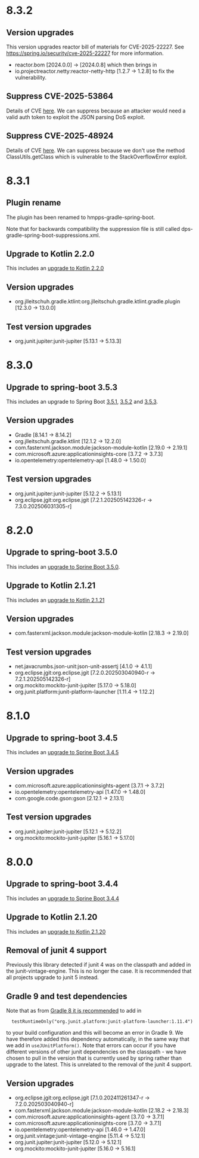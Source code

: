 # 8.3.2

## Version upgrades
This version upgrades reactor bill of materials for CVE-2025-22227.  See https://spring.io/security/cve-2025-22227 for more information.
- reactor.bom [2024.0.0] -> [2024.0.8]
  which then brings in
- io.projectreactor.netty:reactor-netty-http [1.2.7 -> 1.2.8]
  to fix the vulnerability.

## Suppress CVE-2025-53864

Details of CVE [here](https://nvd.nist.gov/vuln/detail/CVE-2025-53864). We can suppress because an attacker would need a 
valid auth token to exploit the JSON parsing DoS exploit.

## Suppress CVE-2025-48924

Details of CVE [here](https://nvd.nist.gov/vuln/detail/CVE-2025-48924). We can suppress because we don't use the method
ClassUtils.getClass which is vulnerable to the StackOverflowError exploit.

# 8.3.1

## Plugin rename

The plugin has been renamed to hmpps-gradle-spring-boot.

Note that for backwards compatibility the suppression file is still called dps-gradle-spring-boot-suppressions.xml.

## Upgrade to Kotlin 2.2.0

This includes an [upgrade to Kotlin 2.2.0](https://github.com/JetBrains/kotlin/releases/tag/v2.2.0)

## Version upgrades
- org.jlleitschuh.gradle.ktlint:org.jlleitschuh.gradle.ktlint.gradle.plugin [12.3.0 -> 13.0.0]

## Test version upgrades
- org.junit.jupiter:junit-jupiter [5.13.1 -> 5.13.3]

# 8.3.0

## Upgrade to spring-boot 3.5.3

This includes an upgrade to Spring Boot [3.5.1](https://github.com/spring-projects/spring-boot/releases/tag/v3.5.1), [3.5.2](https://github.com/spring-projects/spring-boot/releases/tag/v3.5.2) and [3.5.3](https://github.com/spring-projects/spring-boot/releases/tag/v3.5.3).

## Version upgrades
 - Gradle [8.14.1 -> 8.14.2]
 - org.jlleitschuh.gradle.ktlint [12.1.2 -> 12.2.0]
 - com.fasterxml.jackson.module:jackson-module-kotlin [2.19.0 -> 2.19.1]
 - com.microsoft.azure:applicationinsights-core [3.7.2 -> 3.7.3]
 - io.opentelemetry:opentelemetry-api [1.48.0 -> 1.50.0]

## Test version upgrades
 - org.junit.jupiter:junit-jupiter [5.12.2 -> 5.13.1]
 - org.eclipse.jgit:org.eclipse.jgit [7.2.1.202505142326-r -> 7.3.0.202506031305-r]

# 8.2.0

## Upgrade to spring-boot 3.5.0

This includes an [upgrade to Sprine Boot 3.5.0](https://github.com/spring-projects/spring-boot/releases/tag/v3.5.0).

## Upgrade to Kotlin 2.1.21

This includes an [upgrade to Kotlin 2.1.21](https://github.com/JetBrains/kotlin/releases/tag/v2.1.21)

## Version upgrades
 - com.fasterxml.jackson.module:jackson-module-kotlin [2.18.3 -> 2.19.0]

## Test version upgrades
 - net.javacrumbs.json-unit:json-unit-assertj [4.1.0 -> 4.1.1]
 - org.eclipse.jgit:org.eclipse.jgit [7.2.0.202503040940-r -> 7.2.1.202505142326-r]
 - org.mockito:mockito-junit-jupiter [5.17.0 -> 5.18.0]
 - org.junit.platform:junit-platform-launcher [1.11.4 -> 1.12.2]

# 8.1.0

## Upgrade to spring-boot 3.4.5

This includes an [upgrade to Sprine Boot 3.4.5](https://github.com/spring-projects/spring-boot/releases/tag/v3.4.5)

## Version upgrades
 - com.microsoft.azure:applicationinsights-agent [3.7.1 -> 3.7.2]
 - io.opentelemetry:opentelemetry-api [1.47.0 -> 1.48.0]
 - com.google.code.gson:gson [2.12.1 -> 2.13.1]

## Test version upgrades
 - org.junit.jupiter:junit-jupiter [5.12.1 -> 5.12.2]
 - org.mockito:mockito-junit-jupiter [5.16.1 -> 5.17.0]

# 8.0.0

## Upgrade to spring-boot 3.4.4

This includes an [upgrade to Sprine Boot 3.4.4](https://github.com/spring-projects/spring-boot/releases/tag/v3.4.4)

## Upgrade to Kotlin 2.1.20

This includes an [upgrade to Kotlin 2.1.20](https://github.com/JetBrains/kotlin/releases/tag/v2.1.20/)

## Removal of junit 4 support

Previously this library detected if junit 4 was on the classpath and added in the junit-vintage-engine. This is no
longer the case.
It is recommended that all projects upgrade to junit 5 instead.

## Gradle 9 and test dependencies

Note that as
from [Gradle 8 it is recommended](https://docs.gradle.org/8.2.1/userguide/upgrading_version_8.html#test_framework_implementation_dependencies)
to add in

```
  testRuntimeOnly("org.junit.platform:junit-platform-launcher:1.11.4")
```

to your build configuration and this will become an error in Gradle 9.
We have therefore added this dependency automatically, in the same way that we add in `useJUnitPlatform()`. Note that
errors can occur if you have different versions of other junit dependencies on the classpath - we have chosen to pull
in the version that is currently used by spring rather than upgrade to the latest.
This is unrelated to the removal of the junit 4 support.

## Version upgrades

- org.eclipse.jgit:org.eclipse.jgit [7.1.0.202411261347-r -> 7.2.0.202503040940-r]
- com.fasterxml.jackson.module:jackson-module-kotlin [2.18.2 -> 2.18.3]
- com.microsoft.azure:applicationinsights-agent [3.7.0 -> 3.7.1]
- com.microsoft.azure:applicationinsights-core [3.7.0 -> 3.7.1]
- io.opentelemetry:opentelemetry-api [1.46.0 -> 1.47.0]
- org.junit.vintage:junit-vintage-engine [5.11.4 -> 5.12.1]
- org.junit.jupiter:junit-jupiter [5.12.0 -> 5.12.1]
- org.mockito:mockito-junit-jupiter [5.16.0 -> 5.16.1]
